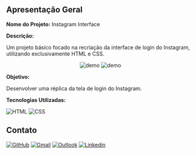 ## Apresentação Geral

**Nome do Projeto:** Instagram Interface

**Descrição:**

Um projeto básico focado na recriação da interface de login do Instagram, utilizando exclusivamente HTML e CSS.

<div align="center">

  ![demo](./src/img/demo/desktop.png)
  ![demo](./src/img/demo/mobile.png)

</div>

**Objetivo:**

Desenvolver uma réplica da tela de login do Instagram.

**Tecnologias Utilizadas:**

![HTML](https://img.shields.io/badge/HTML5-E34F26?style=for-the-badge&logo=html5&logoColor=white)
![CSS](https://img.shields.io/badge/CSS3-1572B6?style=for-the-badge&logo=css3&logoColor=white)

## Contato

[![GitHub](https://img.shields.io/badge/GitHub-100000?style=for-the-badge&logo=github&logoColor=white)](https://github.com/edssaac)
[![Gmail](https://img.shields.io/badge/Gmail-D14836?style=for-the-badge&logo=gmail&logoColor=white)](mailto:edssaac@gmail.com)
[![Outlook](https://img.shields.io/badge/Outlook-0078D4?style=for-the-badge&logo=microsoft-outlook&logoColor=white)](mailto:edssaac@outlook.com)
[![Linkedin](https://img.shields.io/badge/LinkedIn-black.svg?style=for-the-badge&logo=linkedin&color=informational)](https://www.linkedin.com/in/edssaac/)
